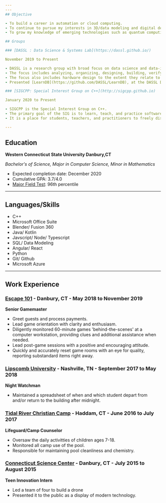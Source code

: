```yaml
---
---
## Objective

- To build a career in automation or cloud computing.
- To continue to pursue my interests in 3D/data modeling and digital design.
- To grow my knowledge of emerging technologies such as quantum computing and deep learning.

## Groups

### [DASSL : Data Science & Systems Lab](https://dassl.github.io/)

November 2019 to Present

- DASSL is a research group with broad focus on data science and data-intensive systems.
- The focus includes analyzing, organizing, designing, building, verifying, and managing data and data-intensive systems.
- The focus also includes hardware design to the extent they relate to performance of data-intensive systems.
- Presented [LearnDB](https://github.com/DASSL/LearnDB), at the DASSL Day conference.

### [SIGCPP: Special Interest Group on C++](http://sigcpp.github.io)

January 2020 to Present

- SIGCPP is the Special Interest Group on C++.
- The primary goal of the SIG is to learn, teach, and practice software design and implementation in C++.
- It is a place for students, teachers, and practitioners to freely discuss, present, write, and practice all things C++.

---
```


## Education

**Western Connecticut State University Danbury,CT**

_Bachelor's of Science, Major in Computer Science, Minor in Mathematics_

- Expected completion date: December 2020
- Cumulative GPA: 3.7/4.0
- [Major Field Test](https://www.ets.org/mft/about/content/computer_science): 96th percentile

---

## Languages/Skills

- C++
- Microsoft Office Suite
- Blender/ Fusion 360
- Java/ Kotlin
- Javscript/ Node/ Typescript
- SQL/ Data Modeling
- Angular/ React
- Python
- Git/ Github
- Microsoft Azure

---

## Work Experience

### [**Escape 101**](https://www.esc101.com/) - Danbury, CT - May 2018 to November 2019

**Senior Gamemaster**

- Greet guests and process payments.
- Lead game orientation with clarity and enthusiasm.
- Diligently monitored 60-minute games 'behind-the-scenes' at a computer workstation, providing clues and additional assistance when needed.
- Lead post-game sessions with a positive and encouraging attitude.
- Quickly and accurately reset game rooms with an eye for quality, reporting substandard items right away.

### [**Lipscomb University**](https://www.lipscomb.edu/) - Nashville, TN - September 2017 to May 2018

**Night Watchman**

- Maintained a spreadsheet of when and which student depart from and/or return to the building after midnight.

### [**Tidal River Christian Camp**](https://www.tidalriverchristiancamp.com/) - Haddam, CT - June 2016 to July 2017

**Lifeguard/Camp Counselor**

- Oversaw the daily activitties of children ages 7-18.
- Monitored all camp use of the pool.
- Responsible for maintaining pool cleanliness and chemistry.

### [**Connecticut Science Center**](https://ctsciencecenter.org/) - Danbury, CT - July 2015 to August 2015

**Teen Innovation Intern**

- Led a team of four to build a drone
- Presented it to the public as a display of modern technology.
